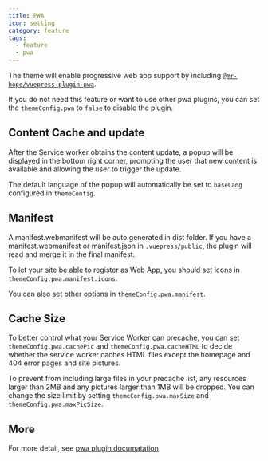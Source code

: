 ```yaml
---
title: PWA
icon: setting
category: feature
tags:
  - feature
  - pwa
---
```


The theme will enable progressive web app support by including [`@mr-hope/vuepress-plugin-pwa`](https://vuepress-theme-hope.github.io/pwa/).

If you do not need this feature or want to use other pwa plugins, you can set the `themeConfig.pwa` to `false` to disable the plugin.

<!-- more -->

## Content Cache and update

After the Service worker obtains the content update, a popup will be displayed in the bottom right corner, prompting the user that new content is available and allowing the user to trigger the update.

The default language of the popup will automatically be set to `baseLang` configured in `themeConfig`.

## Manifest

A manifest.webmanifest will be auto generated in dist folder. If you have a manifest.webmanifest or manifest.json in `.vuepress/public`, the plugin will read and merge it in the final manifest.

To let your site be able to register as Web App, you should set icons in `themeConfig.pwa.manifest.icons`.

You can also set other options in `themeConfig.pwa.manifest`.

## Cache Size

To better control what your Service Worker can precache, you can set `themeConfig.pwa.cachePic` and `themeConfig.pwa.cacheHTML` to decide whether the service worker caches HTML files except the homepage and 404 error pages and site pictures.

To prevent from including large files in your precache list, any resources larger than 2MB and any pictures larger than 1MB will be dropped. You can change the size limit by setting `themeConfig.pwa.maxSize` and `themeConfig.pwa.maxPicSize`.

## More

For more detail, see [pwa plugin documatation][pwa]

[pwa]: https://vuepress-theme-hope.github.io/pwa/
